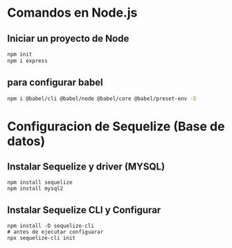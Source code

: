 # Comandos en Node.js
## Iniciar un proyecto de Node
```bash
npm init
npm i express
```
## para configurar babel
```bash
npm i @babel/cli @babel/node @babel/core @babel/preset-env -D
```
# Configuracion de Sequelize (Base de datos)
## Instalar Sequelize y driver (MYSQL)
```
npm install sequelize
npm install mysql2
```
## Instalar Sequelize CLI y Configurar
```
npm install -D sequelize-cli
# antes de ejecutar configuarar
npx sequelize-cli init
```

